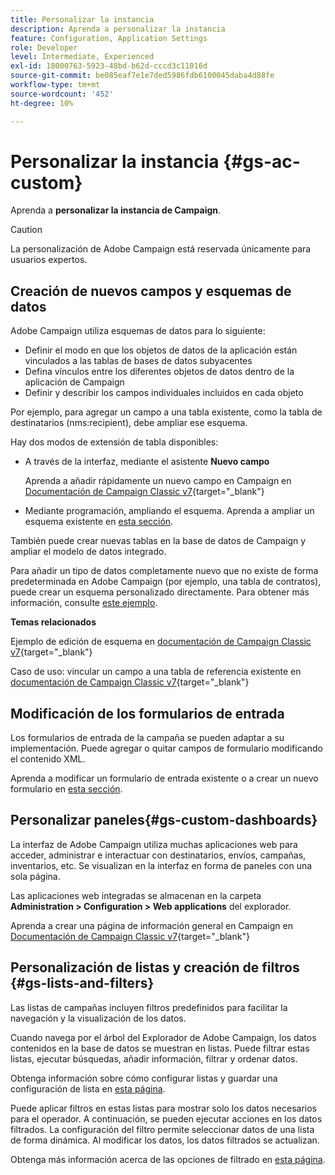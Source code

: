 ```yaml
---
title: Personalizar la instancia
description: Aprenda a personalizar la instancia
feature: Configuration, Application Settings
role: Developer
level: Intermediate, Experienced
exl-id: 18000763-5923-48bd-b62d-cccd3c11016d
source-git-commit: be085eaf7e1e7ded5986fdb6100045daba4d88fe
workflow-type: tm+mt
source-wordcount: '452'
ht-degree: 10%

---
```


# Personalizar la instancia {#gs-ac-custom}

Aprenda a **personalizar la instancia de Campaign**.

>[!CAUTION]
>
>La personalización de Adobe Campaign está reservada únicamente para usuarios expertos.

## Creación de nuevos campos y esquemas de datos

Adobe Campaign utiliza esquemas de datos para lo siguiente:

* Definir el modo en que los objetos de datos de la aplicación están vinculados a las tablas de bases de datos subyacentes
* Defina vínculos entre los diferentes objetos de datos dentro de la aplicación de Campaign
* Definir y describir los campos individuales incluidos en cada objeto

Por ejemplo, para agregar un campo a una tabla existente, como la tabla de destinatarios (nms:recipient), debe ampliar ese esquema.

Hay dos modos de extensión de tabla disponibles:

* A través de la interfaz, mediante el asistente **Nuevo campo**

  Aprenda a añadir rápidamente un nuevo campo en Campaign en [Documentación de Campaign Classic v7](https://experienceleague.adobe.com/docs/campaign-classic/using/configuring-campaign-classic/editing-schemas/new-field-wizard.html#configuring-campaign-classic){target="_blank"}

* Mediante programación, ampliando el esquema. Aprenda a ampliar un esquema existente en [esta sección](../dev/extend-schema.md).

También puede crear nuevas tablas en la base de datos de Campaign y ampliar el modelo de datos integrado.

Para añadir un tipo de datos completamente nuevo que no existe de forma predeterminada en Adobe Campaign (por ejemplo, una tabla de contratos), puede crear un esquema personalizado directamente. Para obtener más información, consulte [este ejemplo](../dev/create-schema.md#example--creating-a-contract-table).

**Temas relacionados**

Ejemplo de edición de esquema en [documentación de Campaign Classic v7](https://experienceleague.adobe.com/docs/campaign-classic/using/configuring-campaign-classic/editing-schemas/examples-of-schemas-edition.html#configuring-campaign-classic){target="_blank"}

Caso de uso: vincular un campo a una tabla de referencia existente en [documentación de Campaign Classic v7](https://experienceleague.adobe.com/docs/campaign-classic/using/configuring-campaign-classic/editing-schemas/examples-of-schemas-edition.html#uc-link){target="_blank"}


## Modificación de los formularios de entrada

Los formularios de entrada de la campaña se pueden adaptar a su implementación. Puede agregar o quitar campos de formulario modificando el contenido XML.

Aprenda a modificar un formulario de entrada existente o a crear un nuevo formulario en [esta sección](../dev/forms.md).

## Personalizar paneles{#gs-custom-dashboards}

La interfaz de Adobe Campaign utiliza muchas aplicaciones web para acceder, administrar e interactuar con destinatarios, envíos, campañas, inventarios, etc. Se visualizan en la interfaz en forma de paneles con una sola página.

Las aplicaciones web integradas se almacenan en la carpeta **Administration > Configuration > Web applications** del explorador.

Aprenda a crear una página de información general en Campaign en [Documentación de Campaign Classic v7](https://experienceleague.adobe.com/docs/campaign-classic/using/designing-content/web-applications/use-cases--creating-overviews.html#creating-a-single-page-web-application){target="_blank"}


## Personalización de listas y creación de filtros {#gs-lists-and-filters}

Las listas de campañas incluyen filtros predefinidos para facilitar la navegación y la visualización de los datos.

Cuando navega por el árbol del Explorador de Adobe Campaign, los datos contenidos en la base de datos se muestran en listas. Puede filtrar estas listas, ejecutar búsquedas, añadir información, filtrar y ordenar datos.

Obtenga información sobre cómo configurar listas y guardar una configuración de lista en [esta página](../start/campaign-ui.md).

Puede aplicar filtros en estas listas para mostrar solo los datos necesarios para el operador. A continuación, se pueden ejecutar acciones en los datos filtrados. La configuración del filtro permite seleccionar datos de una lista de forma dinámica. Al modificar los datos, los datos filtrados se actualizan.

Obtenga más información acerca de las opciones de filtrado en [esta página](../audiences/create-filters.md).
